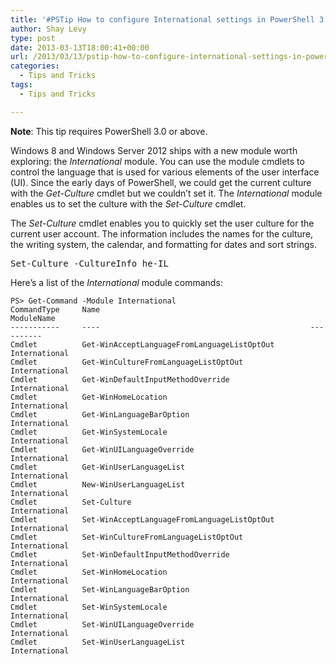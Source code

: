 ```yaml
---
title: '#PSTip How to configure International settings in PowerShell 3.0'
author: Shay Levy
type: post
date: 2013-03-13T18:00:41+00:00
url: /2013/03/13/pstip-how-to-configure-international-settings-in-powershell-3-0/
categories:
  - Tips and Tricks
tags:
  - Tips and Tricks

---
```

**Note**: This tip requires PowerShell 3.0 or above.

Windows 8 and Windows Server 2012 ships with a new module worth exploring: the _International_ module. You can use the module cmdlets to control the language that is used for various elements of the user interface (UI). Since the early days of PowerShell, we could get the current culture with the _Get-Culture_ cmdlet but we couldn&#8217;t set it. The _International_ module enables us to set the culture with the _Set-Culture_ cmdlet.

The _Set-Culture_ cmdlet enables you to quickly set the user culture for the current user account. The information includes the names for the culture, the writing system, the calendar, and formatting for dates and sort strings.

<pre class="brush: powershell; title: ; notranslate" title="">Set-Culture -CultureInfo he-IL
</pre>

Here&#8217;s a list of the _International_ module commands:

```
PS> Get-Command -Module International
CommandType     Name                                               ModuleName
-----------     ----                                               ----------
Cmdlet          Get-WinAcceptLanguageFromLanguageListOptOut        International
Cmdlet          Get-WinCultureFromLanguageListOptOut               International
Cmdlet          Get-WinDefaultInputMethodOverride                  International
Cmdlet          Get-WinHomeLocation                                International
Cmdlet          Get-WinLanguageBarOption                           International
Cmdlet          Get-WinSystemLocale                                International
Cmdlet          Get-WinUILanguageOverride                          International
Cmdlet          Get-WinUserLanguageList                            International
Cmdlet          New-WinUserLanguageList                            International
Cmdlet          Set-Culture                                        International
Cmdlet          Set-WinAcceptLanguageFromLanguageListOptOut        International
Cmdlet          Set-WinCultureFromLanguageListOptOut               International
Cmdlet          Set-WinDefaultInputMethodOverride                  International
Cmdlet          Set-WinHomeLocation                                International
Cmdlet          Set-WinLanguageBarOption                           International
Cmdlet          Set-WinSystemLocale                                International
Cmdlet          Set-WinUILanguageOverride                          International
Cmdlet          Set-WinUserLanguageList                            International
```